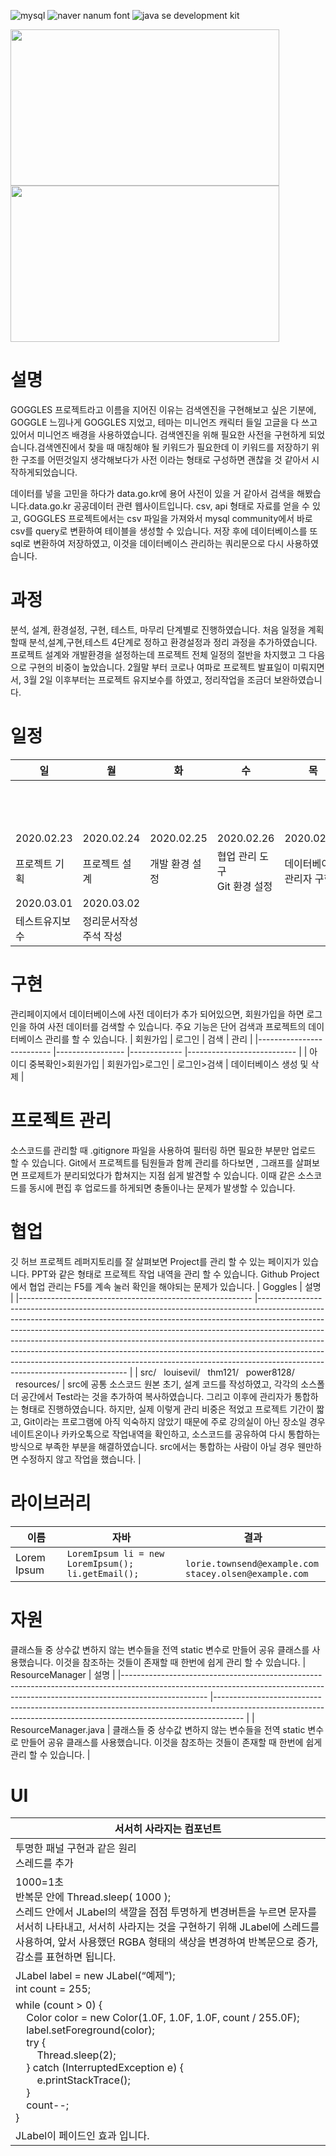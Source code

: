 ![mysql](https://img.shields.io/badge/데이터베이스-MySQL8.0_Community_Server-blue) 
![naver nanum font](https://img.shields.io/badge/폰트-네이버_나눔폰트-green)
![java se development kit](https://img.shields.io/badge/자바-1.8-red)

<span>
  <img src="https://github.com/louisevil/goggles/blob/master/resources/image/start.gif" width="430" height="250">
</span>
<span>
  <img src="https://github.com/louisevil/goggles/blob/master/resources/image/main.gif" width="430" height="250">
</span>

#
# 설명
GOGGLES 프로젝트라고 이름을 지어진 이유는 검색엔진을 구현해보고 싶은 기분에, GOGGLE 느낌나게 GOGGLES 지었고, 테마는 미니언즈 캐릭터 들일 고글을 다 쓰고 있어서 미니언즈 배경을 사용하였습니다. 검색엔진을 위해 필요한 사전을 구현하게 되었습니다.검색엔진에서 찾을 때 매칭해야 될 키워드가 필요한데 이 키워드를 저장하기 위한 구조를 어떤것일지 생각해보다가 사전 이라는 형태로 구성하면 괜찮을 것 같아서 시작하게되었습니다.

데이터를 넣을 고민을 하다가 data.go.kr에 용어 사전이 있을 거 같아서 검색을 해봤습니다.data.go.kr 공공데이터 관련 웹사이트입니다. csv, api 형태로 자료를 얻을 수 있고, GOGGLES 프로젝트에서는 csv 파일을 가져와서 mysql community에서 바로 csv를 query로 변환하여 테이블을 생성할 수 있습니다. 저장 후에 데이터베이스를 또 sql로 변환하여 저장하였고, 이것을 데이터베이스 관리하는 쿼리문으로 다시 사용하였습니다.

#
# 과정
분석, 설계, 환경설정, 구현, 테스트, 마무리 단계별로 진행하였습니다. 처음 일정을 계획할때 분석,설계,구현,테스트 4단계로 정하고 환경설정과 정리 과정을 추가하였습니다. 프로젝트 설계와 개발환경을 설정하는데 프로젝트 전체 일정의 절반을 차지했고 그 다음으로 구현의 비중이 높았습니다. 2월말 부터 코로나 여파로 프로젝트 발표일이 미뤄지면서, 3월 2일 이후부터는 프로젝트 유지보수를 하였고, 정리작업을 조금더 보완하였습니다.

#
# 일정
| 일             	| 월                      	| 화             	| 수                          	| 목                      	| 금             	| 토            	|
|----------------	|-------------------------	|----------------	|-----------------------------	|-------------------------	|----------------	|---------------	|
|                	|                         	|                	|                             	|                         	|                	| 2020.02.22    	|
|                	|                         	|                	|                             	|                         	|                	| 요구사항 분석 	|
| 2020.02.23     	| 2020.02.24              	| 2020.02.25     	| 2020.02.26                  	| 2020.02.27              	| 2020.02.28     	| 2020.02.29    	|
| 프로젝트 기획  	| 프로젝트 설계           	| 개발 환경 설정 	| 협업 관리 도구<br/>Git 환경 설정 	| 데이터베이스<br/>관리자 구현 	|  UI사용자 구현 	|  UI검색 구현  	|
| 2020.03.01     	| 2020.03.02              	|                	|                             	|                         	|                	|               	|
| 테스트유지보수 	| 정리문서작성<br/> 주석 작성 	|                	|                             	|                         	|                	|               	|
#
# 구현
관리페이지에서 데이터베이스에 사전 데이터가 추가 되어있으면, 회원가입을 하면 로그인을 하여 사전 데이터를 검색할 수 있습니다. 주요 기능은 단어 검색과 프로젝트의 데이터베이스 관리를 할 수 있습니다.
| 회원가입                 	| 로그인          	| 검색        	| 관리                      	|
|--------------------------	|-----------------	|-------------	|---------------------------	|
| 아이디 중복확인>회원가입 	| 회원가입>로그인 	| 로그인>검색 	| 데이터베이스 생성 및 삭제 	|
#
# 프로젝트 관리
소스코드를 관리할 때 .gitignore 파일을 사용하여 필터링 하면 필요한 부분만 업로드 할 수 있습니다. Git에서 프로젝트를 팀원들과 함께 관리를 하다보면 , 그래프를 살펴보면 프로제트가 분리되었다가 합쳐지는 지점 쉽게 발견할 수 있습니다.  이때 같은 소스코드를 동시에 편집 후 업로드를 하게되면 충돌이나는 문제가 발생할 수 있습니다. 
#
# 협업
깃 허브 프로젝트 레퍼지토리를 잘 살펴보면 Project를 관리 할 수 있는 페이지가 있습니다. PPT와 같은 형태로 프로젝트 작업 내역을 관리 할 수 있습니다. Github Project에서 협업 관리는 F5를 계속 눌러 확인을 해야되는 문제가 있습니다.
| Goggles 	| 설명 	|
|----------------------------------------------------------	|---------------------------------------------------------------------------------------------------------------------------------------------------------------------------------------------------------------------------------------------------------------------------------------------------------------------------------------------------------------------------------------------------------------------------------------------------------------------------------------------------------------------------------	|
|   src/    &nbsp;&nbsp;louisevil/   &nbsp;&nbsp;thm121/   &nbsp;&nbsp;power8128/   &nbsp;&nbsp;resources/ 	| src에 공통 소스코드 원본 초기, 설계 코드를  작성하였고, 각각의 소스폴더 공간에서 Test라는 것을 추가하여 복사하였습니다. 그리고 이후에 관리자가 통합하는 형태로 진행하였습니다. 하지만, 실제 이렇게 관리 비중은 적었고 프로젝트 기간이 짧고, Git이라는 프로그램에 아직 익숙하지 않았기 때문에 주로 강의실이 아닌 장소일 경우 네이트온이나 카카오톡으로 작업내역을 확인하고, 소스코드를 공유하여 다시 통합하는 방식으로 부족한 부분을 해결하였습니다. src에서는 통합하는 사람이 아닐 경우 웬만하면 수정하지 않고 작업을 했습니다. 	|
#
# 라이브러리
| 이름 | 자바 	| 결과 	|
|---|-------------------------------------------------------------	|------------------------------------------------------------------------------------------------------------------------------------------------------------	|
| Lorem Ipsum |  `LoremIpsum li = new LoremIpsum();` <br/> `li.getEmail();` 	| ` lorie.townsend@example.com` <br> `stacey.olsen@example.com` 	|

#
# 자원
클래스들 중 상수값 변하지 않는 변수들을 전역 static 변수로 만들어 공유 클래스를 사용했습니다. 이것을 참조하는 것들이 존재할 때 한번에 쉽게 관리 할 수 있습니다.
| ResourceManager 	| 설명	|
|---------------------------------------------------------------------------------------------------------------------------------------------------------------------------------	|-------------------------------------------------------------------------------------------------------------------------------------------------------------------	|
|   ResourceManager.java 	|  클래스들 중 상수값 변하지 않는 변수들을 전역 static 변수로 만들어 공유 클래스를 사용했습니다.  이것을 참조하는 것들이 존재할 때 한번에 쉽게 관리 할 수 있습니다. 	|

# UI
|서서히 사라지는 컴포넌트|
|-------------------------|
|투명한 패널 구현과 같은 원리<br>스레드를 추가<br>|
|1000=1초 <br>반복문 안에 Thread.sleep( 1000 );<br>스레드 안에서 JLabel의 색깔을 점점 투명하게 변경버튼을 누르면 문자를 서서히 나타내고, 서서히 사라지는 것을 구현하기 위해 JLabel에 스레드를 사용하여, 앞서 사용했던 RGBA 형태의 색상을 변경하여 반복문으로 증가, 감소를 표현하면 됩니다. |
|JLabel label = new JLabel(“예제”);<br>int count = 255;<br>|
| while (count > 0) { <br>  &nbsp; &nbsp; Color color = new Color(1.0F, 1.0F, 1.0F, count / 255.0F); <br> &nbsp; &nbsp;    label.setForeground(color); <br>   &nbsp; &nbsp;  try { <br>   &nbsp; &nbsp;  &nbsp; &nbsp;    Thread.sleep(2); <br>   &nbsp; &nbsp;  } catch (InterruptedException e) { <br>       &nbsp; &nbsp; &nbsp; &nbsp;  e.printStackTrace(); <br>  &nbsp; &nbsp;   } <br>  &nbsp; &nbsp;   count--; <br>} &nbsp; &nbsp; <br> |
| JLabel이 페이드인 효과 입니다. |


